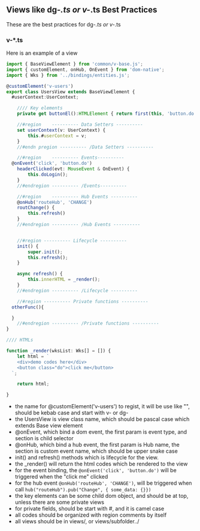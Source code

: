 ## Views like dg-*.ts or v-*.ts Best Practices

These are the best practices for dg-*.ts or v-*.ts

### v-*.ts

Here is an example of a view 

````ts
import { BaseViewElement } from 'common/v-base.js';
import { customElement, onHub, OnEvent } from 'dom-native';
import { Wks } from '../bindings/entities.js';

@customElement('v-users')
export class UsersView extends BaseViewElement {
  #userContext:UserContext;

	//// Key elements
	private get buttonEl():HTMLElement { return first(this, 'button.do')! };

	//#region    ---------- Data Setters ---------- 
	set userContext(v: UserContext) {
		this.#userContext = v;
	}
	//#endn pregion ---------- /Data Setters ---------- 

	//#region    ---------- Events---------- 
  @onEvent('click', 'button.do')
	headerClicked(evt: MouseEvent & OnEvent) {
		this.doLogin();
	}
	//#endregion ---------- /Events---------- 

	//#region    ---------- Hub Events ---------- 
	@onHub('routeHub', 'CHANGE')
	routChange() {
		this.refresh()
	}
	//#endregion ---------- /Hub Events ---------- 


	//#region ---------- Lifecycle ---------- 
	init() {
		super.init();
		this.refresh();
	}

	async refresh() {
		this.innerHTML = _render();
	}
	//#endregion ---------- /Lifecycle ---------- 

	//#region ---------- Private functions ---------- 
  otherFunc(){

  }
	//#endregion ---------- /Private functions ---------- 
}

//// HTMLs

function _render(wksList: Wks[] = []) {
	let html = `
    <div>demo codes here</div>
    <button class="do">click me</button>
  `;

	return html;

}
````

- the name for @customElement('v-users') to regist, it will be use like "<v-users></v-users>", should be kebab case and start with v- or dg-
- the UsersView is view class name, which should be pascal case which extends Base view element
- @onEvent, which bind a dom event, the first param is event type, and section is child selector
- @onHub, which bind a hub event, the first param is Hub name, the section is custom event name, which should be upper snake case
- init() and refresh() methods which is lifecycle for the view.
- the _render() will return the html codes which be rendered to the view
- for the event binding, the ```@onEvent('click', 'button.do')``` will be triggered when the "click me" clicked
- for the hub event ```@onHub('routeHub', 'CHANGE')```, will be triggered when call ```hub("routeHub").pub("Change", { some_data: {}})```
- the key elements can be some child dom object, and should be at top, unless there are some private views
- for private fields, should be start with #, and it is camel case
- all codes should be organized with region comments by itself
- all views should be in views/, or views/subfolder../